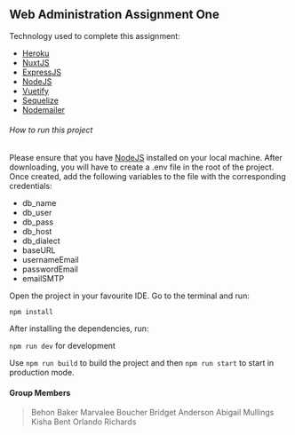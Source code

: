 ## Web Administration Assignment One

Technology used to complete this assignment:

- [Heroku](https://www.heroku.com/home)
- [NuxtJS](https://nuxtjs.org/)
- [ExpressJS](https://expressjs.com/)
- [NodeJS](https://nodejs.org/en/)
- [Vuetify](https://vuetifyjs.com/en/)
- [Sequelize](https://sequelize.org/)
- [Nodemailer](https://nodemailer.com/about/)

###### How to run this project

Please ensure that you have [NodeJS](https://nodejs.org/en/) installed on your local machine. After downloading, you will have to create a .env file in the root of the project. Once created, add the following variables to the file with the corresponding credentials:

- db_name
- db_user
- db_pass
- db_host
- db_dialect
- baseURL
- usernameEmail
- passwordEmail
- emailSMTP

Open the project in your favourite IDE. Go to the terminal and run:

`npm install`

After installing the dependencies, run:

`npm run dev` for development

Use `npm run build` to build the project and then `npm run start` to start in production mode.

#### Group Members

> Behon Baker
> Marvalee Boucher
> Bridget Anderson
> Abigail Mullings
> Kisha Bent
> Orlando Richards
